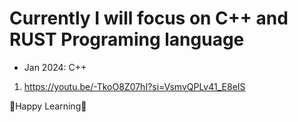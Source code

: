 # Currently I will focus on C++ and RUST Programing language

- Jan 2024: C++

1. https://youtu.be/-TkoO8Z07hI?si=VsmvQPLv41_E8eIS



🤗Happy Learning🤗
